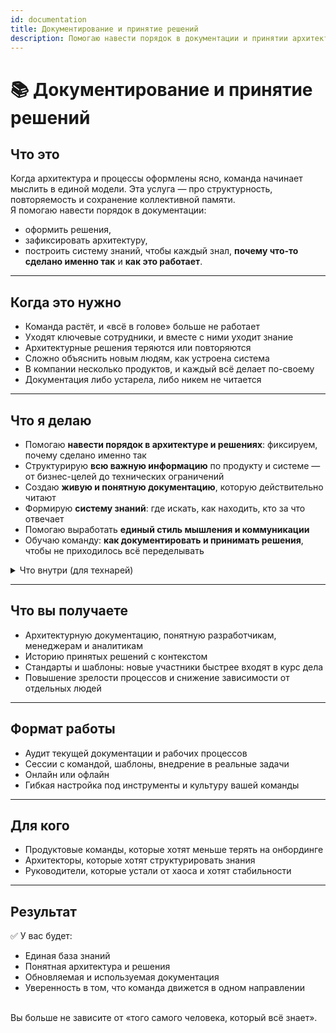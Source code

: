 ```yaml
---
id: documentation
title: Документирование и принятие решений
description: Помогаю навести порядок в документации и принятии архитектурных решений
---
```


# 📚 Документирование и принятие решений

## Что это

Когда архитектура и процессы оформлены ясно, команда начинает мыслить в единой модели. Эта услуга — про структурность, повторяемость и сохранение коллективной памяти.
<br />
Я помогаю навести порядок в документации: 
- оформить решения, 
- зафиксировать архитектуру, 
- построить систему знаний, 
чтобы каждый знал, **почему что-то сделано именно так** и **как это работает**.

---

## Когда это нужно

- Команда растёт, и «всё в голове» больше не работает
- Уходят ключевые сотрудники, и вместе с ними уходит знание
- Архитектурные решения теряются или повторяются
- Сложно объяснить новым людям, как устроена система
- В компании несколько продуктов, и каждый всё делает по-своему
- Документация либо устарела, либо никем не читается

---

## Что я делаю

- Помогаю **навести порядок в архитектуре и решениях**: фиксируем, почему сделано именно так
- Структурирую **всю важную информацию** по продукту и системе — от бизнес-целей до технических ограничений
- Создаю **живую и понятную документацию**, которую действительно читают
- Формирую **систему знаний**: где искать, как находить, кто за что отвечает
- Помогаю выработать **единый стиль мышления и коммуникации**
- Обучаю команду: **как документировать и принимать решения**, чтобы не приходилось всё переделывать

<details>
<summary>Что внутри (для технарей)</summary>

- Использую практики:
  - **ADR** — Architecture Decision Records
  - **TDR** — Team Decision Records
  - **C4-модель** — Контексты, контейнеры, компоненты, код
- Оформляю в привычных для команды инструментах:
  - PlantUML, Markdown, Confluence, Notion, DocHub
- Помогаю выработать **единый стиль мышления и документации**

</details>

---

## Что вы получаете

- Архитектурную документацию, понятную разработчикам, менеджерам и аналитикам
- Историю принятых решений с контекстом
- Стандарты и шаблоны: новые участники быстрее входят в курс дела
- Повышение зрелости процессов и снижение зависимости от отдельных людей

---

## Формат работы

- Аудит текущей документации и рабочих процессов
- Сессии с командой, шаблоны, внедрение в реальные задачи
- Онлайн или офлайн
- Гибкая настройка под инструменты и культуру вашей команды

---

## Для кого

- Продуктовые команды, которые хотят меньше терять на онбординге
- Архитекторы, которые хотят структурировать знания
- Руководители, которые устали от хаоса и хотят стабильности

---

## Результат

✅ У вас будет:
- Единая база знаний
- Понятная архитектура и решения
- Обновляемая и используемая документация
- Уверенность в том, что команда движется в одном направлении
<br />
Вы больше не зависите от «того самого человека, который всё знает». 